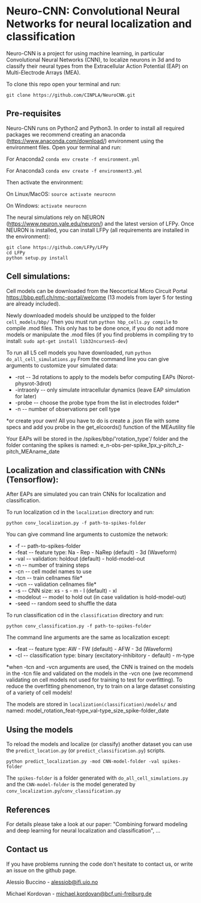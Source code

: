 # Neuro-CNN: Convolutional Neural Networks for neural localization and classification

Neuro-CNN is a project for using machine learning, in particular Convolutional Neural Networks (CNN), to localize neurons in
3d and to classify their neural types from the Extracellular Action Potential (EAP) on Multi-Electrode Arrays (MEA).

To clone this repo open your terminal and run:

`git clone https://github.com/CINPLA/NeuroCNN.git`

## Pre-requisites

Neuro-CNN runs on Python2 and Python3. In order to install all required packages we recommend creating an anaconda
(https://www.anaconda.com/download/) environment using the environment files. Open your terminal and run:

For Anaconda2
`conda env create -f environment.yml`

For Anaconda3
`conda env create -f environment3.yml`

Then activate the environment:

On Linux/MacOS:
`source activate neurocnn`

On Windows:
`activate neurocnn`

The neural simulations rely on NEURON (https://www.neuron.yale.edu/neuron/) and the latest version of LFPy. Once NEURON is installed, you can install LFPy (all requirements are installed in the environment):

```
git clone https://github.com/LFPy/LFPy
cd LFPy
python setup.py install
```

## Cell simulations:

Cell models can be downloaded from the Neocortical Micro Circuit Portal https://bbp.epfl.ch/nmc-portal/welcome
(13 models from layer 5 for testing are already included).

Newly downloaded models should be unzipped to the folder `cell_models/bbp/`
Then you must run `python hbp_cells.py compile` to compile .mod files. 
This only has to be done once, if you do not add more models or manipulate the .mod files
(if you find problems in compiling try to install: `sudo apt-get install lib32ncurses5-dev`)

To run all L5 cell models you have downloaded, run `python do_all_cell_simulations.py`
From the command line you can give arguments to customize your simulated data:

- -rot -- 3d rotations to apply to the models befor computing EAPs (Norot-physrot-3drot)
- -intraonly -- only simulate intracellular dynamics (leave EAP simulation for later)
- -probe -- choose the probe type from the list in electrodes folder*
- -n -- number of observations per cell type

*or create your own! All you have to do is create a .json file with some specs and add you probe in the get_elcoords()
function of the MEAutility file

Your EAPs will be stored in the /spikes/bbp/'rotation_type'/ folder and the folder contaning the spikes is named:
e_n-obs-per-spike_1px_y-pitch_z-pitch_MEAname_date

## Localization and classification with CNNs (Tensorflow):

After EAPs are simulated you can train CNNs for localization and classification.

To run localization cd in the `localization` directory and run:

`python conv_localization.py -f path-to-spikes-folder`

You can give command line arguments to customize the network:

- -f -- path-to-spikes-folder
- -feat -- feature type: Na - Rep - NaRep (default) - 3d (Waveform)
- -val -- validation: holdout (default) - hold-model-out
- -n -- number of training steps
- -cn -- cell model names to use
- -tcn -- train cellnames file*
- -vcn -- validation cellnames file*
- -s -- CNN size: xs - s - m - l (default) - xl
- -modelout -- model to hold out (in case validation is hold-model-out)
- -seed -- random seed to shuffle the data

To run classification cd in the `classification` directory and run:

`python conv_classification.py -f path-to-spikes-folder`

The command line arguments are the same as localization except:

- -feat -- feature type: AW - FW (default) - AFW - 3d (Waveform)
- -cl -- classification type: binary (excitatory-inhibitory - default) - m-type

*when -tcn and -vcn arguments are used, the CNN is trained on the models in the -tcn file and validated on the models in
the -vcn one (we recommend validating on cell models not used for training to test for overfitting). To reduce the overfitting phenomenon, try to train on a large dataset consisting of a variety of cell models!

The models are stored in `localization(classification)/models/` and named:
model_rotation_feat-type_val-type_size_spike-folder_date

## Using the models

To reload the models and localize (or classify) another dataset you can use the `predict_location.py`
(or `predict_classification.py`) scripts.

`python predict_localization.py -mod CNN-model-folder -val spikes-folder`

The `spikes-folder` is a folder generated with `do_all_cell_simulations.py` and the `CNN-model-folder` is the model generated by `conv_localization.py`/`conv_classification.py` 


## References

For details please take a look at our paper: "Combining forward modeling and deep learning for neural localization and
classification", ...

## Contact us

If you have problems running the code don't hesitate to contact us, or write an issue on the github page.

Alessio Buccino - alessiob@ifi.uio.no

Michael Kordovan - michael.kordovan@bcf.uni-freiburg.de
